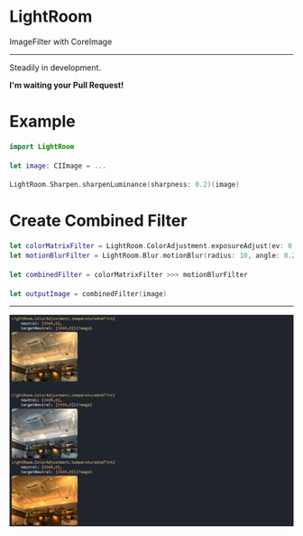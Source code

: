 # LightRoom
ImageFilter with CoreImage

---

Steadily in development.

**I'm waiting your Pull Request!**


# Example

```swift
import LightRoom

let image: CIImage = ...

LightRoom.Sharpen.sharpenLuminance(sharpness: 0.2)(image)
```

# Create Combined Filter

```swift
let colorMatrixFilter = LightRoom.ColorAdjustment.exposureAdjust(ev: 0.1)
let motionBlurFilter = LightRoom.Blur.motionBlur(radius: 10, angle: 0.2)

let combinedFilter = colorMatrixFilter >>> motionBlurFilter

let outputImage = combinedFilter(image)
```


---

![](example1.png)
